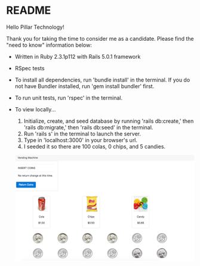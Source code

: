 # README

Hello Pillar Technology!

Thank you for taking the time to consider me as a candidate. Please find the "need to know" information below:

* Written in Ruby 2.3.1p112 with Rails 5.0.1 framework

* RSpec tests

* To install all dependencies, run 'bundle install' in the terminal. If you do not have Bundler installed, run 'gem install bundler' first.

* To run unit tests, run 'rspec' in the terminal.

* To view locally...
  1. Initialize, create, and seed database by running 'rails db:create,' then 'rails db:migrate,' then 'rails db:seed' in the terminal.
  2. Run 'rails s' in the terminal to launch the server.
  3. Type in 'localhost:3000' in your browser's url.
  4. I seeded it so there are 100 colas, 0 chips, and 5 candies.  

  ![Homepage Screenshot](/app/assets/images/home_page.png?raw=true "Optional Title")
